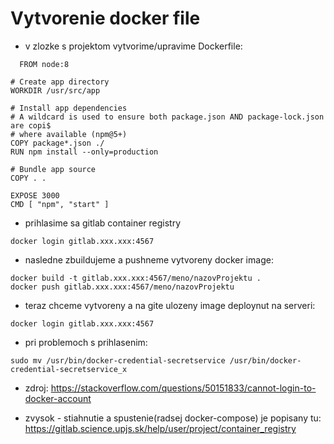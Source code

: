 # Vytvorenie docker file

* v zlozke s projektom vytvorime/upravime Dockerfile:

```
  FROM node:8

# Create app directory
WORKDIR /usr/src/app

# Install app dependencies
# A wildcard is used to ensure both package.json AND package-lock.json are copi$
# where available (npm@5+)
COPY package*.json ./
RUN npm install --only=production

# Bundle app source
COPY . .

EXPOSE 3000
CMD [ "npm", "start" ]
```

* prihlasime sa gitlab container registry

```
docker login gitlab.xxx.xxx:4567
```

* nasledne zbuildujeme a pushneme vytvoreny docker image:

```
docker build -t gitlab.xxx.xxx:4567/meno/nazovProjektu .
docker push gitlab.xxx.xxx:4567/meno/nazovProjektu
```

* teraz chceme vytvoreny a na gite ulozeny image deploynut na serveri:

```
docker login gitlab.xxx.xxx:4567
```

* pri problemoch s prihlasenim:

```
sudo mv /usr/bin/docker-credential-secretservice /usr/bin/docker-credential-secretservice_x
```
   * zdroj: https://stackoverflow.com/questions/50151833/cannot-login-to-docker-account

* zvysok - stiahnutie a spustenie(radsej docker-compose) je popisany tu: https://gitlab.science.upjs.sk/help/user/project/container_registry
